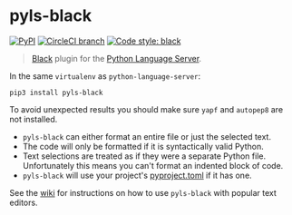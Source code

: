 # pyls-black

[![PyPI](https://img.shields.io/pypi/v/pyls-black.svg)](https://pypi.org/project/pyls-black/) [![CircleCI branch](https://img.shields.io/circleci/project/github/rupert/pyls-black/master.svg)](https://circleci.com/gh/rupert/pyls-black) [![Code style: black](https://img.shields.io/badge/code%20style-black-000000.svg)](https://github.com/ambv/black)

> [Black](https://github.com/ambv/black) plugin for the [Python Language Server](https://github.com/palantir/python-language-server).

In the same `virtualenv` as `python-language-server`:

```shell
pip3 install pyls-black
```

To avoid unexpected results you should make sure `yapf` and `autopep8` are not installed.

* `pyls-black` can either format an entire file or just the selected text.
* The code will only be formatted if it is syntactically valid Python.
* Text selections are treated as if they were a separate Python file.
  Unfortunately this means you can't format an indented block of code.
* `pyls-black` will use your project's [pyproject.toml](https://github.com/ambv/black#pyprojecttoml) if it has one.

See the [wiki](https://github.com/rupert/pyls-black/wiki) for instructions on how to use `pyls-black` with popular text editors.
